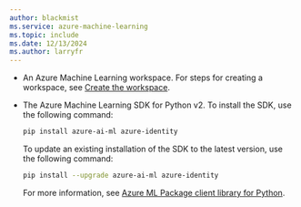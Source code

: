 ```yaml
---
author: blackmist
ms.service: azure-machine-learning
ms.topic: include
ms.date: 12/13/2024
ms.author: larryfr
---
```


* An Azure Machine Learning workspace. For steps for creating a workspace, see [Create the workspace](../quickstart-create-resources.md#create-the-workspace).

* The Azure Machine Learning SDK for Python v2. To install the SDK, use the following command:

    ```bash
    pip install azure-ai-ml azure-identity
    ```

    To update an existing installation of the SDK to the latest version, use the following command:

    ```bash
    pip install --upgrade azure-ai-ml azure-identity
    ```

    For more information, see [Azure ML Package client library for Python](/python/api/overview/azure/ai-ml-readme).